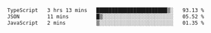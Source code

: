 <!--START_SECTION:waka-->

```txt
TypeScript   3 hrs 13 mins   ███████████████████████▒░   93.13 %
JSON         11 mins         █▒░░░░░░░░░░░░░░░░░░░░░░░   05.52 %
JavaScript   2 mins          ▒░░░░░░░░░░░░░░░░░░░░░░░░   01.35 %
```

<!--END_SECTION:waka-->
